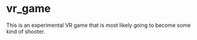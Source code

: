 # vr_game
This is an experimental VR game that is most likely going to become some kind of shooter.
